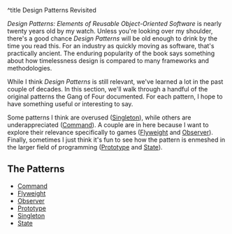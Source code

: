 ^title Design Patterns Revisited

*Design Patterns: Elements of Reusable Object-Oriented Software* is nearly
twenty years old by my watch. Unless you're looking over my shoulder, there's a
good chance *Design Patterns* will be old enough to drink by the time you read
this. For an industry as quickly moving as software, that's practically ancient.
The enduring popularity of the book says something about how timelessness design
is compared to many frameworks and methodologies.

While I think *Design Patterns* is still relevant, we've learned a lot in the
past couple of decades. In this section, we'll walk through a handful of the
original patterns the Gang of Four documented. For each pattern, I hope to have
something useful or interesting to say.

Some patterns I think are overused (<a href="singleton.html">Singleton</a>),
while others are underappreciated (<a href="command.html">Command</a>). A couple
are in here because I want to explore their relevance specifically to games (<a
href="flyweight.html">Flyweight</a> and <a href="observer.html">Observer</a>).
Finally, sometimes I just think it's fun to see how the pattern is enmeshed in
the larger field of programming (<a href="prototype.html">Prototype</a> and <a
href="state.html">State</a>).

## The Patterns

  * [Command](command.html)
  * [Flyweight](flyweight.html)
  * [Observer](observer.html)
  * [Prototype](prototype.html)
  * [Singleton](singleton.html)
  * [State](state.html)
